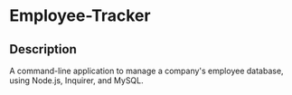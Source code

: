 
# Employee-Tracker
## Description
A command-line application to manage a company's employee database, using Node.js, Inquirer, and MySQL.